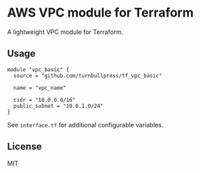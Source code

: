 # AWS VPC module for Terraform

A lightweight VPC module for Terraform.

## Usage

```hcl
module "vpc_basic" {
  source = "github.com/turnbullpress/tf_vpc_basic"

  name = "vpc_name"

  cidr = "10.0.0.0/16"
  public_subnet = "10.0.1.0/24"
}
```

See `interface.tf` for additional configurable variables.

## License

MIT

